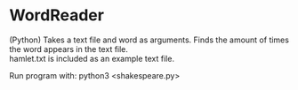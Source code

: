 # WordReader
(Python) Takes a text file and word as arguments.  Finds the amount of times the word appears in the text file.  
hamlet.txt is included as an example text file.

Run program with:
python3 <shakespeare.py> <textfile> <word> 
